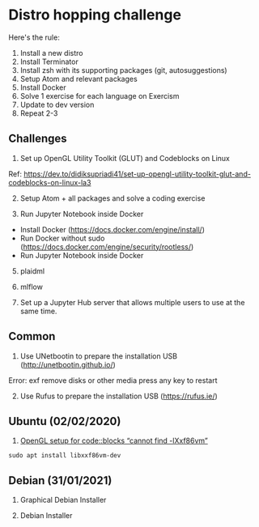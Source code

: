 # Distro hopping challenge

Here's the rule:

1. Install a new distro
2. Install Terminator
3. Install zsh with its supporting packages (git, autosuggestions)
4. Setup Atom and relevant packages
5. Install Docker
3. Solve 1 exercise for each language on Exercism
4. Update to dev version
5. Repeat 2-3

## Challenges

1. Set up OpenGL Utility Toolkit (GLUT) and Codeblocks on Linux 

Ref: https://dev.to/didiksupriadi41/set-up-opengl-utility-toolkit-glut-and-codeblocks-on-linux-la3

2. Setup Atom + all packages and solve a coding exercise

3. Run Jupyter Notebook inside Docker
* Install Docker (https://docs.docker.com/engine/install/)
* Run Docker without sudo (https://docs.docker.com/engine/security/rootless/)
* Run Jupyter Notebook inside Docker

5. plaidml

6. mlflow

7. Set up a Jupyter Hub server that allows multiple users to use at the same time.

## Common

1. Use UNetbootin to prepare the installation USB (http://unetbootin.github.io/)

Error: exf remove disks or other media press any key to restart

2. Use Rufus to prepare the installation USB (https://rufus.ie/)

## Ubuntu (02/02/2020)

1. [OpenGL setup for code::blocks “cannot find -lXxf86vm”](https://stackoverflow.com/questions/12186494/opengl-setup-for-codeblocks-cannot-find-lxxf86vm)

```console
sudo apt install libxxf86vm-dev
```

## Debian (31/01/2021)

1. Graphical Debian Installer

2. Debian Installer
